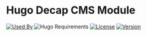 # Hugo Decap CMS Module

[![Used By](https://img.shields.io/badge/dynamic/json?color=success&label=used+by&query=repositories_humanize&logo=hugo&style=flat-square&url=https://api.razonyang.com/v1/github/dependents/hugomods/decap-cms)](https://github.com/hugomods/decap-cms/network/dependents)
![Hugo Requirements](https://img.shields.io/badge/dynamic/json?color=important&label=requirements&query=requirements&logo=hugo&style=flat-square&url=https://api.razonyang.com/v1/hugo/modules/github.com/hugomods/decap-cms)
[![License](https://img.shields.io/github/license/hugomods/decap-cms?style=flat-square)](https://github.com/hugomods/decap-cms/blob/main/LICENSE)
[![Version](https://img.shields.io/github/v/tag/hugomods/decap-cms?label=version&style=flat-square)](https://github.com/hugomods/decap-cms/tags)
